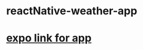 # reactNative-weather-app
# [expo link for app ](exp://exp.host/@a7medhassanmohi/weather?release-channel=default)
